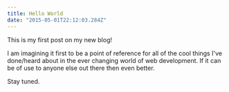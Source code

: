 ```yaml
---
title: Hello World
date: "2015-05-01T22:12:03.284Z"
---
```


This is my first post on my new blog!

I am imagining it first to be a point of reference for all of the cool things I've done/heard about in the ever changing world of web development. If it can be of use to anyone else out there then even better. 

Stay tuned.